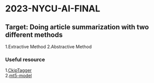 # 2023-NYCU-AI-FINAL

## Target: Doing article summarization with two different methods
 1.Extractive Method
 2.Abstractive Method
### Useful resource
1.[CkipTagger](https://github.com/ckiplab/ckiptagger)
<br/>
2.[mt5-model](https://huggingface.co/google/mt5-small)

